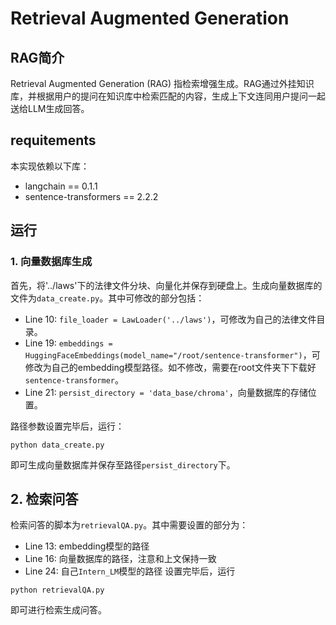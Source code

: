 # Retrieval Augmented Generation
## RAG简介

Retrieval Augmented Generation (RAG) 指检索增强生成。RAG通过外挂知识库，并根据用户的提问在知识库中检索匹配的内容，生成上下文连同用户提问一起送给LLM生成回答。

## requitements
本实现依赖以下库：
+ langchain == 0.1.1
+ sentence-transformers == 2.2.2

## 运行
### 1. 向量数据库生成
首先，将'../laws'下的法律文件分块、向量化并保存到硬盘上。生成向量数据库的文件为`data_create.py`。其中可修改的部分包括：
+ Line 10: `file_loader = LawLoader('../laws')`，可修改为自己的法律文件目录。
+ Line 19: `embeddings = HuggingFaceEmbeddings(model_name="/root/sentence-transformer")`，可修改为自己的embedding模型路径。如不修改，需要在root文件夹下下载好`sentence-transformer`。
+ Line 21: `persist_directory = 'data_base/chroma'`，向量数据库的存储位置。

路径参数设置完毕后，运行：
```
python data_create.py
```
即可生成向量数据库并保存至路径`persist_directory`下。

## 2. 检索问答
检索问答的脚本为`retrievalQA.py`。其中需要设置的部分为：
+ Line 13: embedding模型的路径
+ Line 16: 向量数据库的路径，注意和上文保持一致
+ Line 24: 自己`Intern_LM`模型的路径
设置完毕后，运行
```
python retrievalQA.py
```
即可进行检索生成问答。